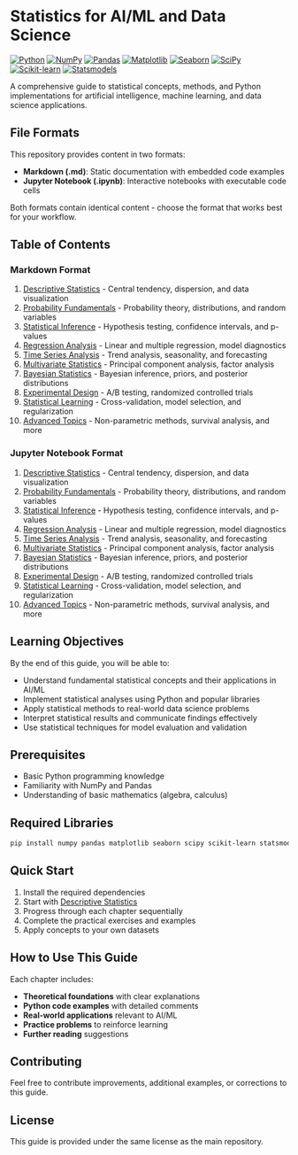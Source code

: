 # Statistics for AI/ML and Data Science

[![Python](https://img.shields.io/badge/Python-3.8+-blue.svg)](https://www.python.org/downloads/)
[![NumPy](https://img.shields.io/badge/NumPy-1.21+-green.svg)](https://numpy.org/)
[![Pandas](https://img.shields.io/badge/Pandas-1.3+-blue.svg)](https://pandas.pydata.org/)
[![Matplotlib](https://img.shields.io/badge/Matplotlib-3.4+-orange.svg)](https://matplotlib.org/)
[![Seaborn](https://img.shields.io/badge/Seaborn-0.11+-blue.svg)](https://seaborn.pydata.org/)
[![SciPy](https://img.shields.io/badge/SciPy-1.7+-green.svg)](https://scipy.org/)
[![Scikit-learn](https://img.shields.io/badge/Scikit--learn-1.0+-orange.svg)](https://scikit-learn.org/)
[![Statsmodels](https://img.shields.io/badge/Statsmodels-0.13+-blue.svg)](https://www.statsmodels.org/)

A comprehensive guide to statistical concepts, methods, and Python implementations for artificial intelligence, machine learning, and data science applications.

## File Formats

This repository provides content in two formats:
- **Markdown (.md)**: Static documentation with embedded code examples
- **Jupyter Notebook (.ipynb)**: Interactive notebooks with executable code cells

Both formats contain identical content - choose the format that works best for your workflow.

## Table of Contents

### Markdown Format
1. [Descriptive Statistics](01-descriptive-statistics.md) - Central tendency, dispersion, and data visualization
2. [Probability Fundamentals](02-probability-fundamentals.md) - Probability theory, distributions, and random variables
3. [Statistical Inference](03-statistical-inference.md) - Hypothesis testing, confidence intervals, and p-values
4. [Regression Analysis](04-regression-analysis.md) - Linear and multiple regression, model diagnostics
5. [Time Series Analysis](05-time-series-analysis.md) - Trend analysis, seasonality, and forecasting
6. [Multivariate Statistics](06-multivariate-statistics.md) - Principal component analysis, factor analysis
7. [Bayesian Statistics](07-bayesian-statistics.md) - Bayesian inference, priors, and posterior distributions
8. [Experimental Design](08-experimental-design.md) - A/B testing, randomized controlled trials
9. [Statistical Learning](09-statistical-learning.md) - Cross-validation, model selection, and regularization
10. [Advanced Topics](10-advanced-topics.md) - Non-parametric methods, survival analysis, and more

### Jupyter Notebook Format
1. [Descriptive Statistics](01-descriptive-statistics.ipynb) - Central tendency, dispersion, and data visualization
2. [Probability Fundamentals](02-probability-fundamentals.ipynb) - Probability theory, distributions, and random variables
3. [Statistical Inference](03-statistical-inference.ipynb) - Hypothesis testing, confidence intervals, and p-values
4. [Regression Analysis](04-regression-analysis.ipynb) - Linear and multiple regression, model diagnostics
5. [Time Series Analysis](05-time-series-analysis.ipynb) - Trend analysis, seasonality, and forecasting
6. [Multivariate Statistics](06-multivariate-statistics.ipynb) - Principal component analysis, factor analysis
7. [Bayesian Statistics](07-bayesian-statistics.ipynb) - Bayesian inference, priors, and posterior distributions
8. [Experimental Design](08-experimental-design.ipynb) - A/B testing, randomized controlled trials
9. [Statistical Learning](09-statistical-learning.ipynb) - Cross-validation, model selection, and regularization
10. [Advanced Topics](10-advanced-topics.ipynb) - Non-parametric methods, survival analysis, and more

## Learning Objectives

By the end of this guide, you will be able to:

- Understand fundamental statistical concepts and their applications in AI/ML
- Implement statistical analyses using Python and popular libraries
- Apply statistical methods to real-world data science problems
- Interpret statistical results and communicate findings effectively
- Use statistical techniques for model evaluation and validation

## Prerequisites

- Basic Python programming knowledge
- Familiarity with NumPy and Pandas
- Understanding of basic mathematics (algebra, calculus)

## Required Libraries

```bash
pip install numpy pandas matplotlib seaborn scipy scikit-learn statsmodels
```

## Quick Start

1. Install the required dependencies
2. Start with [Descriptive Statistics](01-descriptive-statistics.md)
3. Progress through each chapter sequentially
4. Complete the practical exercises and examples
5. Apply concepts to your own datasets

## How to Use This Guide

Each chapter includes:
- **Theoretical foundations** with clear explanations
- **Python code examples** with detailed comments
- **Real-world applications** relevant to AI/ML
- **Practice problems** to reinforce learning
- **Further reading** suggestions

## Contributing

Feel free to contribute improvements, additional examples, or corrections to this guide.

## License

This guide is provided under the same license as the main repository. 